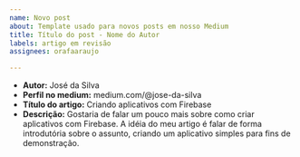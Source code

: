 ```yaml
---
name: Novo post
about: Template usado para novos posts em nosso Medium
title: Título do post - Nome do Autor
labels: artigo em revisão
assignees: orafaaraujo

---
```


* **Autor:** José da Silva
* **Perfil no medium:** medium.com/@jose-da-silva
* **Título do artigo:** Criando aplicativos com Firebase
* **Descrição:** Gostaria de falar um pouco mais sobre como criar aplicativos com Firebase. A idéia do meu artigo é falar de forma introdutória sobre o assunto, criando um aplicativo simples para fins de demonstração.
